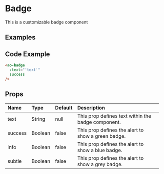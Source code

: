  # Badge

This is a customizable badge component

## Examples

<Doc-Badge/>

## Code Example
```html
<ao-badge
  :text="'text'"
  success
/>
```

## Props

| Name         | Type     | Default | Description                                                           |
|:-------------|:---------|:---------|:----------------------------------------------------------------------|
| text | String | null | This prop defines text within the badge component. |
| success | Boolean | false | This prop defines the alert to show a green badge. |
| info | Boolean | false | This prop defines the alert to show a blue badge. |
| subtle | Boolean | false | This prop defines the alert to show a grey badge. |
